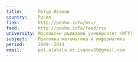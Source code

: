 ```yaml
---
title:      Петър Иванов
country:    Русия
link:       http://pesho.info/msu/
feed:       http://pesho.info/feed/rss
university: Московски държавен университет (МГУ)
subject:    Приложна математика и информатика
period:     2009--2014
email:      pet.alabala.er.ivanov89@gmail.com
---
```

